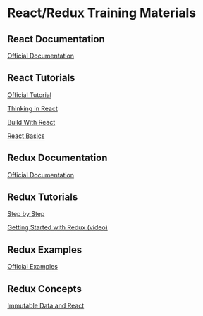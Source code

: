 # React/Redux Training Materials

## React Documentation

[Official Documentation](https://reactjs.org/docs/hello-world.html)

## React Tutorials

[Official Tutorial](https://reactjs.org/tutorial/tutorial.html)

[Thinking in React](https://reactjs.org/docs/thinking-in-react.html)

[Build With React](http://buildwithreact.com/tutorial)

[React
Basics](https://reactarmory.com/guides/learn-react-by-itself/react-basics)

## Redux Documentation

[Official Documentation](https://redux.js.org/#documentation)

## Redux Tutorials

[Step by Step](https://github.com/happypoulp/redux-tutorial)

[Getting Started with Redux (video)](https://egghead.io/courses/getting-started-with-redux)

## Redux Examples
[Official Examples](https://redux.js.org/#examples)

## Redux Concepts
[Immutable Data and React](https://www.youtube.com/watch?v=I7IdS-PbEgI&list=PLb0IAmt7-GS1cbw4qonlQztYV1TAW0sCr&index=13)
